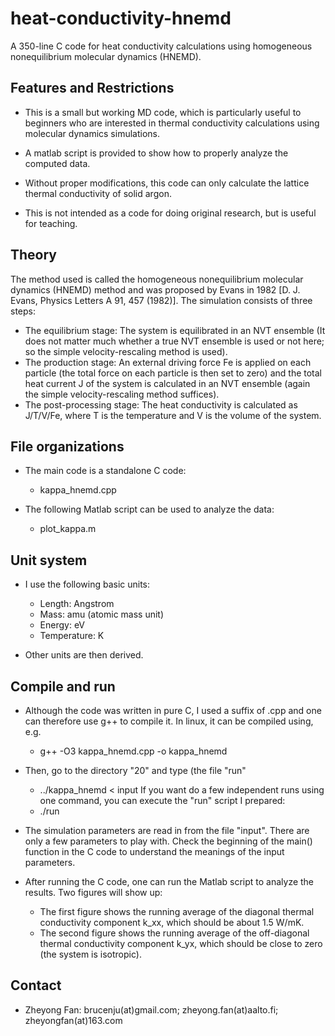 # heat-conductivity-hnemd
A 350-line C code for heat conductivity calculations using homogeneous nonequilibrium molecular dynamics (HNEMD).

## Features and Restrictions

* This is a small but working MD code, which is particularly useful to beginners who are interested in thermal conductivity calculations using molecular dynamics simulations.

* A matlab script is provided to show how to properly analyze the computed data. 

* Without proper modifications, this code can only calculate the lattice thermal conductivity of solid argon. 
  
* This is not intended as a code for doing original research, but is useful for teaching.

## Theory
The method used is called the homogeneous nonequilibrium molecular dynamics (HNEMD) method and was proposed by Evans in 1982 [D. J. Evans, Physics Letters A 91, 457 (1982)]. The simulation consists of three steps:
* The equilibrium stage: The system is equilibrated in an NVT ensemble (It does not matter much whether a true NVT ensemble is used or not here; so the simple velocity-rescaling method is used).
* The production stage: An external driving force Fe is applied on each particle (the total force on each particle is then set to zero) and the total heat current J of the system is calculated in an NVT ensemble (again the simple velocity-rescaling method suffices).
* The post-processing stage: The heat conductivity is calculated as J/T/V/Fe, where T is the temperature and V is the volume of the system.
  
## File organizations

* The main code is a standalone C code:
  * kappa_hnemd.cpp

* The following Matlab script can be used to analyze the data:
  * plot_kappa.m

## Unit system

* I use the following basic units:
  * Length: Angstrom
  * Mass: amu (atomic mass unit)
  * Energy: eV
  * Temperature: K
  
* Other units are then derived.

## Compile and run

* Although the code was written in pure C, I used a suffix of .cpp and one can therefore use g++ to compile it. In linux, it can be compiled using, e.g.
  * g++ -O3 kappa_hnemd.cpp -o kappa_hnemd
  
* Then, go to the directory "20" and type (the file "run" 
  * ../kappa_hnemd < input 
  If you want do a few independent runs using one command, you can execute the "run" script I prepared:
  * ./run
  
* The simulation parameters are read in from the file "input". There are only a few parameters to play with. Check the beginning of the main() function in the C code to understand the meanings of the input parameters.
  
* After running the C code, one can run the Matlab script to analyze the results. Two figures will show up:
  * The first figure shows the running average of the diagonal thermal conductivity component k_xx, which should be about 1.5 W/mK.
  * The second figure shows the running average of the off-diagonal thermal conductivity component k_yx, which should be close to zero (the system is isotropic).

## Contact

* Zheyong Fan: brucenju(at)gmail.com; zheyong.fan(at)aalto.fi; zheyongfan(at)163.com

